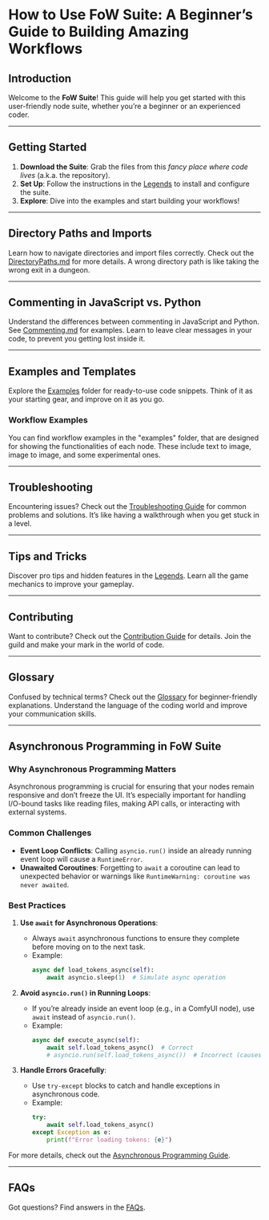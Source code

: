 # How to Use FoW Suite: A Beginner’s Guide to Building Amazing Workflows

## Introduction
Welcome to the **FoW Suite**! This guide will help you get started with this user-friendly node suite, whether you’re a beginner or an experienced coder.

---

## Getting Started
1. **Download the Suite**: Grab the files from this *fancy place where code lives* (a.k.a. the repository).
2. **Set Up**: Follow the instructions in the [Legends](docs/Legends.md) to install and configure the suite.
3. **Explore**: Dive into the examples and start building your workflows!

---

## Directory Paths and Imports
Learn how to navigate directories and import files correctly. Check out the [DirectoryPaths.md](docs/DirectoryPaths.md) for more details. A wrong directory path is like taking the wrong exit in a dungeon.

---

## Commenting in JavaScript vs. Python
Understand the differences between commenting in JavaScript and Python. See [Commenting.md](docs/Commenting.md) for examples. Learn to leave clear messages in your code, to prevent you getting lost inside it.

---

## Examples and Templates
Explore the [Examples](docs/Examples/) folder for ready-to-use code snippets. Think of it as your starting gear, and improve on it as you go.
### Workflow Examples
You can find workflow examples in the "examples" folder, that are designed for showing the functionalities of each node. These include text to image, image to image, and some experimental ones.

---

## Troubleshooting
Encountering issues? Check out the [Troubleshooting Guide](docs/Troubleshooting.md) for common problems and solutions. It’s like having a walkthrough when you get stuck in a level.

---

## Tips and Tricks
Discover pro tips and hidden features in the [Legends](docs/Legends.md). Learn all the game mechanics to improve your gameplay.

---

## Contributing
Want to contribute? Check out the [Contribution Guide](docs/Contribution.md) for details. Join the guild and make your mark in the world of code.

---

## Glossary
Confused by technical terms? Check out the [Glossary](docs/Glossary.md) for beginner-friendly explanations. Understand the language of the coding world and improve your communication skills.

---

## Asynchronous Programming in FoW Suite

### Why Asynchronous Programming Matters
Asynchronous programming is crucial for ensuring that your nodes remain responsive and don’t freeze the UI. It’s especially important for handling I/O-bound tasks like reading files, making API calls, or interacting with external systems.

### Common Challenges
- **Event Loop Conflicts**: Calling `asyncio.run()` inside an already running event loop will cause a `RuntimeError`.
- **Unawaited Coroutines**: Forgetting to `await` a coroutine can lead to unexpected behavior or warnings like `RuntimeWarning: coroutine was never awaited`.

### Best Practices
1. **Use `await` for Asynchronous Operations**:
   - Always `await` asynchronous functions to ensure they complete before moving on to the next task.
   - Example:
     ```python
     async def load_tokens_async(self):
         await asyncio.sleep(1)  # Simulate async operation
     ```

2. **Avoid `asyncio.run()` in Running Loops**:
   - If you’re already inside an event loop (e.g., in a ComfyUI node), use `await` instead of `asyncio.run()`.
   - Example:
     ```python
     async def execute_async(self):
         await self.load_tokens_async()  # Correct
         # asyncio.run(self.load_tokens_async())  # Incorrect (causes RuntimeError)
     ```

3. **Handle Errors Gracefully**:
   - Use `try-except` blocks to catch and handle exceptions in asynchronous code.
   - Example:
     ```python
     try:
         await self.load_tokens_async()
     except Exception as e:
         print(f"Error loading tokens: {e}")
     ```

For more details, check out the [Asynchronous Programming Guide](docs/AsynchronousProgramming.md).

---

## FAQs
Got questions? Find answers in the [FAQs](docs/FAQs.md).